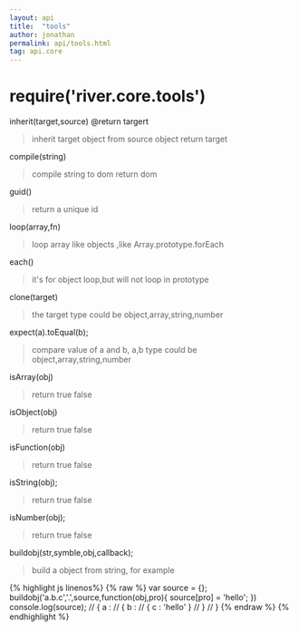 ```yaml
---
layout: api
title:  "tools"
author: jonathan
permalink: api/tools.html
tag: api.core
---
```


# require('river.core.tools')

inherit(target,source)
@return targert

>inherit target object from source object
>return target


compile(string)

>compile string to dom return dom

guid()

>return a unique id

loop(array,fn)

>loop array like objects ,like Array.prototype.forEach

each()

>it's for object loop,but will not loop in prototype

clone(target)

>the target type could be object,array,string,number


expect(a).toEqual(b);

>compare value of a and b, a,b type could be object,array,string,number

isArray(obj)

>return true false

isObject(obj)

>return true false

isFunction(obj)

>return true false

isString(obj);

>return true false

isNumber(obj);

>return true false

buildobj(str,symble,obj,callback);

>build a object from string, for example 

{% highlight js linenos%}
{% raw %}
var source = {};
buildobj('a.b.c','.',source,function(obj,pro){
  source[pro] = 'hello';
})
console.log(source);
// { a : 
//      { b :
//         { c : 'hello' } 
//      } 
//  }
{% endraw %}
{% endhighlight %}


